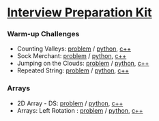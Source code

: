 # [Interview Preparation Kit](https://www.hackerrank.com/interview/interview-preparation-kit)
### Warm-up Challenges
* Counting Valleys: [problem](https://www.hackerrank.com/challenges/counting-valleys/problem) / [python](https://github.com/kimkyeongnam/Algorithm/blob/master/HackerRank/Interview%20Preparation%20Kit/Warm-up%20Challenges/Counting%20Valleys.py), [c++](https://github.com/kimkyeongnam/Algorithm/blob/master/HackerRank/Interview%20Preparation%20Kit/Warm-up%20Challenges/Counting%20Valleys.cpp)
* Sock Merchant: [problem](https://www.hackerrank.com/challenges/sock-merchant/problem) / [python](https://github.com/kimkyeongnam/Algorithm/blob/master/HackerRank/Interview%20Preparation%20Kit/Warm-up%20Challenges/Sock%20Merchant.py), [c++](https://github.com/kimkyeongnam/Algorithm/blob/master/HackerRank/Interview%20Preparation%20Kit/Warm-up%20Challenges/Sock%20Merchant.cpp)
* Jumping on the Clouds: [problem](https://www.hackerrank.com/challenges/jumping-on-the-clouds/problem) / [python](https://github.com/kimkyeongnam/Algorithm/blob/master/HackerRank/Interview%20Preparation%20Kit/Warm-up%20Challenges/Jumping%20on%20the%20Clouds.py), [c++](https://github.com/kimkyeongnam/Algorithm/blob/master/HackerRank/Interview%20Preparation%20Kit/Warm-up%20Challenges/Jumping%20on%20the%20Clouds.cpp)
* Repeated String: [problem](https://www.hackerrank.com/challenges/repeated-string/problem) / [python](https://github.com/kimkyeongnam/Algorithm/blob/master/HackerRank/Interview%20Preparation%20Kit/Warm-up%20Challenges/Repeated%20String.py), [c++](https://github.com/kimkyeongnam/Algorithm/blob/master/HackerRank/Interview%20Preparation%20Kit/Warm-up%20Challenges/Repeated%20String.cpp)
### Arrays
* 2D Array - DS: [problem](https://www.hackerrank.com/challenges/2d-array/problem) / [python](https://github.com/kimkyeongnam/Algorithm/blob/master/HackerRank/Interview%20Preparation%20Kit/Arrays/2D%20Array%20-%20DS.py), [c++](https://github.com/kimkyeongnam/Algorithm/blob/master/HackerRank/Interview%20Preparation%20Kit/Arrays/2D%20Array%20-%20DS.cpp)
* Arrays: Left Rotation : [problem](https://www.hackerrank.com/challenges/ctci-array-left-rotation/problem) / [python](https://github.com/kimkyeongnam/Algorithm/blob/master/HackerRank/Interview%20Preparation%20Kit/Arrays/Arrays:%20Left%20Rotation.py), [c++](https://github.com/kimkyeongnam/Algorithm/blob/master/HackerRank/Interview%20Preparation%20Kit/Arrays/Arrays:%20Left%20Rotation.cpp)
